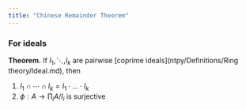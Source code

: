 ```yaml
---
title: "Chinese Remainder Theorem"
---
```


### For ideals
**Theorem.** If $I_1,\ddots,I_k$ are pairwise [coprime ideals](ntpy/Definitions/Ring theory/Ideal.md), then
1. $I_1\cap\cdots\cap I_k=I_1\cdot \dots \cdot I_k$
2. $\phi:A\to\prod_i A/I_i$ is surjective
